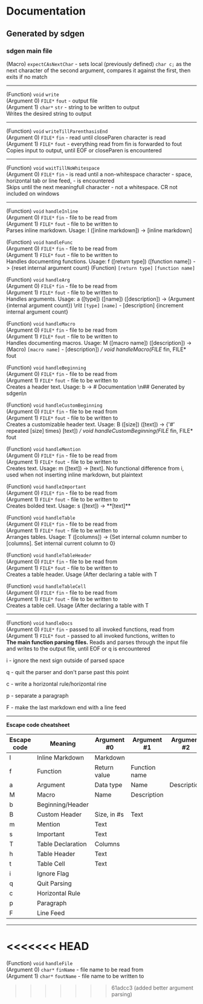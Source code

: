 # Documentation  
## Generated by sdgen
### sdgen main file
(Macro) `expectCAsNextChar` - sets local (previously defined) `char c;` as the next character of the second argument, compares it against the first, then exits if no match  

---

(Function) `void` `write`  
(Argument 0)
		`FILE*` `fout` - output file  
(Argument 1)
		`char*` `str` - string to be written to output  
Writes the desired string to output

---

(Function) `void` `writeTillParenthasisEnd`  
(Argument 0)
		`FILE*` `fin` - read until closeParen character is read  
(Argument 1)
		`FILE*` `fout` - everything read from fin is forwarded to fout  
Copies input to output, until EOF or closeParen is encountered

---

(Function) `void` `waitTillNoWhitespace`  
(Argument 0)
		`FILE*` `fin` - is read until a non-whitespace character - space, horizontal tab or line feed, - is encountered  
Skips until the next meaningfull character - not a whitespace. CR not included on windows

---

(Function) `void` `handleInline`  
(Argument 0)
		`FILE*` `fin` - file to be read from  
(Argument 1)
		`FILE*` `fout` - file to be written to  
Parses inline markdown. Usage: I (\[inline markdown\]) -> \[inline markdown\]

(Function) `void` `handleFunc`  
(Argument 0)
		`FILE*` `fin` - file to be read from  
(Argument 1)
		`FILE*` `fout` - file to be written to  
Handles documenting functions. Usage: f (\[return type\]) (\[function name\]) -> \{reset internal argument count\} (Function) `[return type]` `[function name]`

(Function) `void` `handleArg`  
(Argument 0)
		`FILE*` `fin` - file to be read from  
(Argument 1)
		`FILE*` `fout` - file to be written to  
Handles arguments. Usage: a (\[type\]) (\[name\]) (\[description\]) -> (Argument \{internal argument count\}) \n\t `[type]` `[name]` - \[description\] \{increment internal argument count\}

(Function) `void` `handleMacro`  
(Argument 0)
		`FILE*` `fin` - file to be read from  
(Argument 1)
		`FILE*` `fout` - file to be written to  
Handles documenting macros. Usage: M (\[macro name\]) (\[description\]) -> (Macro) `[macro name]` - \[description\])
*/
void handleMacro(FILE* fin, FILE* fout

(Function) `void` `handleBeginning`  
(Argument 0)
		`FILE*` `fin` - file to be read from  
(Argument 1)
		`FILE*` `fout` - file to be written to  
Creates a header text. Usage: b -> # Documentation  \n## Generated by sdgen\n

(Function) `void` `handleCustomBeginning`  
(Argument 0)
		`FILE*` `fin` - file to be read from  
(Argument 1)
		`FILE*` `fout` - file to be written to  
Creates a customizable header text. Usage: B (\[size\]) (\[text\]) -> \{'#' repeated \[size\] times\} \[text\])
*/
void handleCustomBeginning(FILE* fin, FILE* fout

(Function) `void` `handleMention`  
(Argument 0)
		`FILE*` `fin` - file to be read from  
(Argument 1)
		`FILE*` `fout` - file to be written to  
Creates text. Usage: m (\[text\]) -> \[text\]. No functional difference from i, used when not inserting inline markdown, but plaintext

(Function) `void` `handleImportant`  
(Argument 0)
		`FILE*` `fin` - file to be read from  
(Argument 1)
		`FILE*` `fout` - file to be written to  
Creates bolded text. Usage: s (\[text\]) -> \*\*\[text\]\*\*

(Function) `void` `handleTable`  
(Argument 0)
		`FILE*` `fin` - file to be read from  
(Argument 1)
		`FILE*` `fout` - file to be written to  
Arranges tables. Usage: T (\[columns\]) -> \{Set internal column number to \[columns\]. Set internal current column to 0\}

(Function) `void` `handleTableHeader`  
(Argument 0)
		`FILE*` `fin` - file to be read from  
(Argument 1)
		`FILE*` `fout` - file to be written to  
Creates a table header. Usage (After declaring a table with T

(Function) `void` `handleTableCell`  
(Argument 0)
		`FILE*` `fin` - file to be read from  
(Argument 1)
		`FILE*` `fout` - file to be written to  
Creates a table cell. Usage (After declaring a table with T

---

(Function) `void` `handleDocs`  
(Argument 0)
		`FILE*` `fin` - passed to all invoked functions, read from  
(Argument 1)
		`FILE*` `fout` - passed to all invoked functions, written to  
**The main function parsing files.**
Reads and parses through the input file and writes to the output file, until EOF or q is encountered

i - ignore the next  sign outside of parsed space

q - quit the parser and don't parse past this point

c - write a horizontal rule/horizontal rine

p - separate a paragraph

F - make the last markdown end with a line feed


---

**Escape code cheatsheet**

| Escape code | Meaning | Argument #0 | Argument #1 | Argument #2 | 
| --- | --- | --- | --- | --- | 
| I | Inline Markdown | Markdown |  |  | 
| f | Function | Return value | Function name |  | 
| a | Argument | Data type | Name | Description | 
| M | Macro | Name | Description |  | 
| b | Beginning/Header |  |  |  | 
| B | Custom Header | Size, in #s | Text |  | 
| m | Mention | Text |  |  | 
| s | Important | Text |  |  | 
| T | Table Declaration | Columns |  |  | 
| h | Table Header | Text |  |  | 
| t | Table Cell | Text |  |  | 
| i | Ignore Flag |  |  |  | 
| q | Quit Parsing |  |  |  | 
| c | Horizontal Rule |  |  |  | 
| p | Paragraph |  |  |  | 
| F | Line Feed |  |  |  | 


---

<<<<<<< HEAD
=======
(Function) `void` `handleFile`  
(Argument 0)
		`char*` `finName` - file name to be read from  
(Argument 1)
		`char*` `foutName` - file name to be written to  

>>>>>>> 61adcc3 (added better argument parsing)
